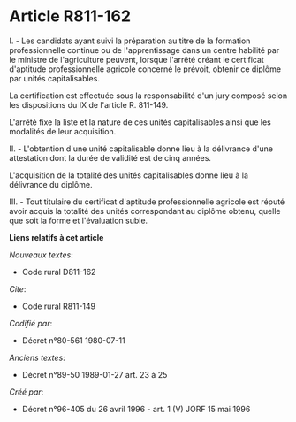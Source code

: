 # Article R811-162

I. - Les candidats ayant suivi la préparation au titre de la formation professionnelle continue ou de l'apprentissage dans un
centre habilité par le ministre de l'agriculture peuvent, lorsque l'arrêté créant le certificat d'aptitude professionnelle
agricole concerné le prévoit, obtenir ce diplôme par unités capitalisables.

La certification est effectuée sous la responsabilité d'un jury composé selon les dispositions du IX de l'article R. 811-149.

L'arrêté fixe la liste et la nature de ces unités capitalisables ainsi que les modalités de leur acquisition.

II. - L'obtention d'une unité capitalisable donne lieu à la délivrance d'une attestation dont la durée de validité est de
cinq années.

L'acquisition de la totalité des unités capitalisables donne lieu à la délivrance du diplôme.

III. - Tout titulaire du certificat d'aptitude professionnelle agricole est réputé avoir acquis la totalité des unités
correspondant au diplôme obtenu, quelle que soit la forme et l'évaluation subie.

**Liens relatifs à cet article**

_Nouveaux textes_:

  - Code rural D811-162

_Cite_:

  - Code rural R811-149

_Codifié par_:

  - Décret n°80-561 1980-07-11

_Anciens textes_:

  - Décret n°89-50 1989-01-27 art. 23 à 25

_Créé par_:

  - Décret n°96-405 du 26 avril 1996 - art. 1 (V) JORF 15 mai 1996
